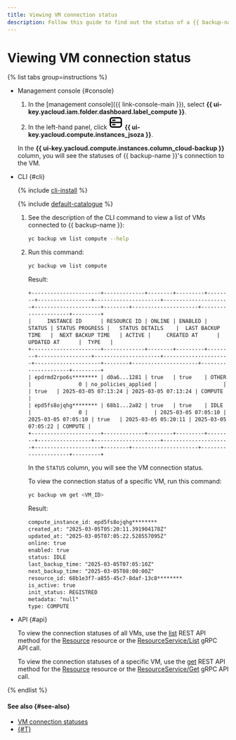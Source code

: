```yaml
---
title: Viewing VM connection status
description: Follow this guide to find out the status of a {{ backup-name }} connection to a VM.
---
```


# Viewing VM connection status

{% list tabs group=instructions %}

- Management console {#console}

  1. In the [management console]({{ link-console-main }}), select **{{ ui-key.yacloud.iam.folder.dashboard.label_compute }}**.
  1. In the left-hand panel, click ![image](../../_assets/console-icons/server.svg) **{{ ui-key.yacloud.compute.instances_jsoza }}**.

  In the **{{ ui-key.yacloud.compute.instances.column_cloud-backup }}** column, you will see the statuses of {{ backup-name }}'s connection to the VM.

- CLI {#cli}

  {% include [cli-install](../../_includes/cli-install.md) %}

  {% include [default-catalogue](../../_includes/default-catalogue.md) %}

  1. See the description of the CLI command to view a list of VMs connected to {{ backup-name }}:

      ```bash
      yc backup vm list compute --help
      ```

  1. Run this command:

      ```bash
      yc backup vm list compute
      ```

      Result:

      ```text
      +----------------------+-------------+--------+---------+--------+-----------------+---------------------+---------------------+---------------------+--------+---------------------+---------------------+---------+
      |     INSTANCE ID      | RESOURCE ID | ONLINE | ENABLED | STATUS | STATUS PROGRESS |   STATUS DETAILS    |  LAST BACKUP TIME   |  NEXT BACKUP TIME   | ACTIVE |     CREATED AT      |     UPDATED AT      |  TYPE   |
      +----------------------+-------------+--------+---------+--------+-----------------+---------------------+---------------------+---------------------+--------+---------------------+---------------------+---------+
      | epdrmd2rpo6s******** | d0a6...1281 | true   | true    | OTHER  |               0 | no_policies_applied |                     |                     | true   | 2025-03-05 07:13:24 | 2025-03-05 07:13:24 | COMPUTE |
      | epd5fs8ojqhg******** | 68b1...2a82 | true   | true    | IDLE   |               0 |                     | 2025-03-05 07:05:10 | 2025-03-05 07:05:10 | true   | 2025-03-05 05:20:11 | 2025-03-05 07:05:22 | COMPUTE |
      +----------------------+-------------+--------+---------+--------+-----------------+---------------------+---------------------+---------------------+--------+---------------------+---------------------+---------+
      ```

      In the `STATUS` column, you will see the VM connection status.

      To view the connection status of a specific VM, run this command:

      ```bash
      yc backup vm get <VM_ID>
      ```

      Result:

      ```text
      compute_instance_id: epd5fs8ojqhg********
      created_at: "2025-03-05T05:20:11.391904178Z"
      updated_at: "2025-03-05T07:05:22.528557095Z"
      online: true
      enabled: true
      status: IDLE
      last_backup_time: "2025-03-05T07:05:10Z"
      next_backup_time: "2025-03-05T08:00:00Z"
      resource_id: 68b1e3f7-a855-45c7-8daf-13c8********
      is_active: true
      init_status: REGISTRED
      metadata: "null"
      type: COMPUTE
      ```

- API {#api}

  To view the connection statuses of all VMs, use the [list](../backup/api-ref/Resource/list.md) REST API method for the [Resource](../backup/api-ref/Resource/index.md) resource or the [ResourceService/List](../backup/api-ref/grpc/Resource/list.md) gRPC API call.

  To view the connection statuses of a specific VM, use the [get](../backup/api-ref/Resource/get.md) REST API method for the [Resource](../backup/api-ref/Resource/index.md) resource or the [ResourceService/Get](../backup/api-ref/grpc/Resource/get.md) gRPC API call.

{% endlist %}

#### See also {#see-also}

* [VM connection statuses](../concepts/vm-connection.md#statuses)
* [{#T}](get-journal.md)